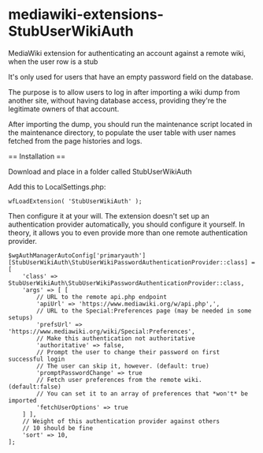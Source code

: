 # mediawiki-extensions-StubUserWikiAuth
MediaWiki extension for authenticating an account against a remote wiki, when
the user row is a stub

It's only used for users that have an empty password field on the database.

The purpose is to allow users to log in after importing a wiki dump from
another site, without having database access, providing they're the legitimate
owners of that account.

After importing the dump, you should run the maintenance script located in the
maintenance directory, to populate the user table with user names fetched from
the page histories and logs.

== Installation ==

Download and place in a folder called StubUserWikiAuth

Add this to LocalSettings.php:

```lang=php
wfLoadExtension( 'StubUserWikiAuth' );
```

Then configure it at your will. The extension doesn't set up an authentication
provider automatically, you should configure it yourself. In theory, it allows
you to even provide more than one remote authentication provider.

```
$wgAuthManagerAutoConfig['primaryauth'][StubUserWikiAuth\StubUserWikiPasswordAuthenticationProvider::class] = [
	'class' => StubUserWikiAuth\StubUserWikiPasswordAuthenticationProvider::class,
	'args' => [ [
		// URL to the remote api.php endpoint
		'apiUrl' => 'https://www.mediawiki.org/w/api.php',',
		// URL to the Special:Preferences page (may be needed in some setups)
		'prefsUrl' => 'https://www.mediawiki.org/wiki/Special:Preferences',
		// Make this authentication not authoritative
		'authoritative' => false,
		// Prompt the user to change their password on first successful login
		// The user can skip it, however. (default: true)
		'promptPasswordChange' => true
		// Fetch user preferences from the remote wiki. (default:false)
		// You can set it to an array of preferences that *won't* be imported
		'fetchUserOptions' => true
	] ],
	// Weight of this authentication provider against others
	// 10 should be fine
	'sort' => 10,
];
```

